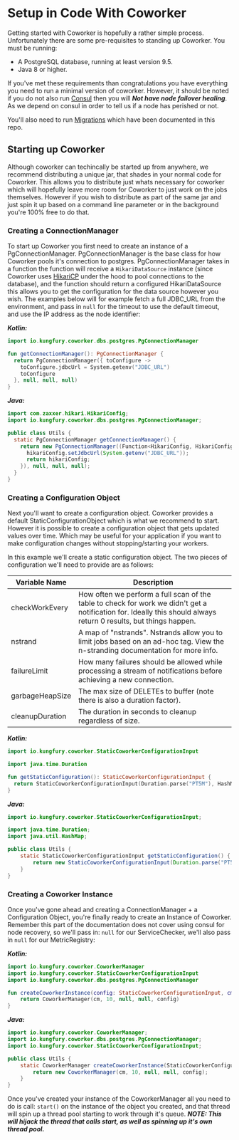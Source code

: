 # Setup in Code With Coworker #

Getting started with Coworker is hopefully a rather simple process. Unfortunately there
are some pre-requisites to standing up Coworker. You must be running:

* A PostgreSQL database, running at least version 9.5.
* Java 8 or higher.

If you've met these requirements than congratulations you have everything you need
to run a minimal version of coworker. However, it should be noted if you do not
also run [Consul](https://www.consul.io/) then you will ***Not have node failover healing***.
As we depend on consul in order to tell us if a node has perished or not.

You'll also need to run [Migrations](migrations.md) which have been documented in this repo.

## Starting up Coworker ##

Although coworker can techincally be started up from anywhere, we recommend distributing
a unique jar, that shades in your normal code for Coworker. This allows you to distribute
just whats necessary for coworker which will hopefully leave more room for Coworker to just
work on the jobs themselves. However if you wish to distribute as part of the same jar and just
spin it up based on a command line parameter or in the background you're 100% free to do that.

### Creating a ConnectionManager ###

To start up Coworker you first need to create an instance of a PgConnectionManager.
PgConnectionManager is the base class for how Coworker pools it's connection to postgres.
PgConnectionManager takes in a function the function will receive a `HikariDataSource`
instance (since Coworker uses [HikariCP](https://github.com/brettwooldridge/HikariCP) under the hood
to pool connections to the database), and the function should return a configured HikariDataSource
this allows you to get the configuration for the data source however you wish. The examples below
will for example fetch a full JDBC_URL from the environment, and pass in `null` for the timeout
to use the default timeout, and use the IP address as the node identifier:

***Kotlin:***

```kotlin
import io.kungfury.coworker.dbs.postgres.PgConnectionManager

fun getConnectionManager(): PgConnectionManager {
  return PgConnectionManager({ toConfigure ->
    toConfigure.jdbcUrl = System.getenv("JDBC_URL")
    toConfigure
  }, null, null, null)
}
```

***Java:***

```java
import com.zaxxer.hikari.HikariConfig;
import io.kungfury.coworker.dbs.postgres.PgConnectionManager;

public class Utils {
  static PgConnectionManager getConnectionManager() {
    return new PgConnectionManager((Function<HikariConfig, HikariConfig>) (hikariConfig -> {
      hikariConfig.setJdbcUrl(System.getenv("JDBC_URL"));
      return hikariConfig;
    }), null, null, null);
  }
}
```

### Creating a Configuration Object ###

Next you'll want to create a configuration object. Coworker provides a default StaticConfigurationObject
which is what we recommend to start. However it is possible to create a configuration object that gets updated
values over time. Which may be useful for your application if you want to make configuration changes without
stopping/starting your workers.

In this example we'll create a static configuration object. The two pieces of configuration we'll
need to provide are as follows:

| Variable Name   | Description                                                                                                                                                       |
|-----------------|-------------------------------------------------------------------------------------------------------------------------------------------------------------------|
| checkWorkEvery  | How often we perform a full scan of the table to check for work we didn't get a notification for. Ideally this should always return 0 results, but things happen. |
| nstrand         | A map of "nstrands". Nstrands allow you to limit jobs based on an ad-hoc tag. View the n-stranding documentation for more info.                                   |
| failureLimit    | How many failures should be allowed while processing a stream of notifications before achieving a new connection.                                                 |
| garbageHeapSize | The max size of DELETEs to buffer (note there is also a duration factor).                                                                                         |
| cleanupDuration | The duration in seconds to cleanup regardless of size.                                                                                                            |

***Kotlin:***

```kotlin
import io.kungfury.coworker.StaticCoworkerConfigurationInput

import java.time.Duration

fun getStaticConfiguration(): StaticCoworkerConfigurationInput {
  return StaticCoworkerConfigurationInput(Duration.parse("PT5M"), HashMap(), 3, 1000, Duration.ofSeconds(30))
}
```

***Java:***

```java
import io.kungfury.coworker.StaticCoworkerConfigurationInput;

import java.time.Duration;
import java.util.HashMap;

public class Utils {
    static StaticCoworkerConfigurationInput getStaticConfiguration() {
        return new StaticCoworkerConfigurationInput(Duration.parse("PT5M"), new HashMap<>(), 3, 1000, Duration.ofSeconds(30));
    }
}
```

### Creating a Coworker Instance ###

Once you've gone ahead and creating a ConnectionManager + a Configuration Object, you're finally
ready to create an Instance of Coworker. Remember this part of the documentation does not cover using
consul for node recovery, so we'll pass in: `null` for our ServiceChecker, we'll also pass in `null` for our MetricRegistry:

***Kotlin:***

```kotlin
import io.kungfury.coworker.CoworkerManager
import io.kungfury.coworker.StaticCoworkerConfigurationInput
import io.kungfury.coworker.dbs.postgres.PgConnectionManager

fun createCoworkerInstance(config: StaticCoworkerConfigurationInput, cm: PgconnectionManager): CoworkerManager {
    return CoworkerManager(cm, 10, null, null, config)
}
```

***Java:***

```java
import io.kungfury.coworker.CoworkerManager;
import io.kungfury.coworker.dbs.postgres.PgConnectionManager;
import io.kungfury.coworker.StaticCoworkerConfigurationInput;

public class Utils {
    static CoworkerManager createCoworkerInstance(StaticCoworkerConfigurationInput config, PgConnectionManager cm) {
        return new CoworkerManager(cm, 10, null, null, config);
    }
}
```

Once you've created your instance of the CoworkerManager all you need to do is call: `start()`
on the instance of the object you created, and that thread will spin up a thread pool starting
to work through it's queue. ***NOTE: This will hijack the thread that calls start, as well as spinning up
it's own thread pool.***

